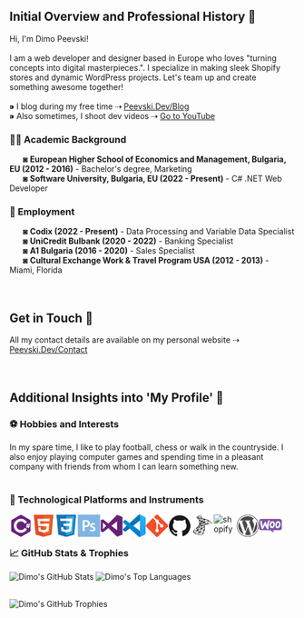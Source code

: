 <h2>Initial Overview and Professional History 👋</h2>
Hi, I'm Dimo Peevski!
<br><br>
I am a web developer and designer based in Europe who loves "turning concepts into digital masterpieces.". I specialize in making sleek Shopify stores and dynamic WordPress projects. Let's team up and create something awesome together!
<br><br>
⁍ I blog during my free time ⇢ <a href="https://www.peevski.dev/blog">Peevski.Dev/Blog</a><br>
⁍ Also sometimes, I shoot dev videos ⇢ <a href="https://www.youtube.com/channel/UCy3QzuO2Xfjt2iXVUbaUysA">Go to YouTube</a>
<h3>✍🏻 Academic Background</h3>
&nbsp;&nbsp;&nbsp;&nbsp;&nbsp;&nbsp;◙ <strong>European Higher School of Economics and Management, Bulgaria, EU (2012 - 2016)</strong> - Bachelor's degree, Marketing <br>
&nbsp;&nbsp;&nbsp;&nbsp;&nbsp;&nbsp;◙ <strong>Software University, Bulgaria, EU (2022 - Present)</strong> - C# .NET Web Developer
<h3>💼 Employment</h3>
&nbsp;&nbsp;&nbsp;&nbsp;&nbsp;&nbsp;◙ <strong>Codix (2022 - Present)</strong> - Data Processing and Variable Data Specialist<br>
&nbsp;&nbsp;&nbsp;&nbsp;&nbsp;&nbsp;◙ <strong>UniCredit Bulbank (2020 - 2022)</strong> - Banking Specialist<br>
&nbsp;&nbsp;&nbsp;&nbsp;&nbsp;&nbsp;◙ <strong>A1 Bulgaria (2016 - 2020)</strong> - Sales Specialist<br>
&nbsp;&nbsp;&nbsp;&nbsp;&nbsp;&nbsp;◙ <strong>Cultural Exchange Work & Travel Program USA (2012 - 2013)</strong> - Miami, Florida
<br><br><br>
<h2>Get in Touch 📧</h2>
All my contact details are available on my personal website ⇢ <a href="https://www.peevski.dev/contact">Peevski.Dev/Contact</a><br>
<br><br>
<h2>Additional Insights into 'My Profile' 👦</h2>
<h3>⚽ Hobbies and Interests</h3>
In my spare time, I like to play football, chess or walk in the countryside. I also enjoy playing computer games and spending time in a pleasant company with friends from whom I can learn something new.
<br><br>
<h3>🤖 Technological Platforms and Instruments</h3>
<img align="left" alt="csharp" width="40px" src="https://github.com/devicons/devicon/blob/master/icons/csharp/csharp-plain.svg" />
<img align="left" alt="html" width="40px" src="https://github.com/devicons/devicon/blob/master/icons/html5/html5-original.svg" />
<img align="left" alt="css" width="40px" src="https://github.com/devicons/devicon/blob/master/icons/css3/css3-original.svg" />
<img align="left" alt="photoshop" width="40px" src="https://github.com/devicons/devicon/blob/master/icons/photoshop/photoshop-plain.svg" />
<img align="left" alt="visualstudio" width="40px" src="https://github.com/devicons/devicon/blob/master/icons/visualstudio/visualstudio-plain.svg" />
<img align="left" alt="vscode" width="40px" src="https://github.com/devicons/devicon/blob/master/icons/vscode/vscode-original.svg" />
<img align="left" alt="git" width="40px" src="https://github.com/devicons/devicon/blob/master/icons/git/git-original.svg" />
<img align="left" alt="github" width="40px" src="https://github.com/devicons/devicon/blob/master/icons/github/github-original.svg" />
<img align="left" alt="mssql" width="40px" src="https://github.com/devicons/devicon/blob/master/icons/microsoftsqlserver/microsoftsqlserver-plain.svg" />
<img align="left" alt="shopify" width="40px" src="https://www.peevski.dev/wp-content/uploads/2023/11/shopify-vector.png"/>
<img align="left" alt="wordpress" width="40px" src="https://github.com/devicons/devicon/blob/master/icons/wordpress/wordpress-plain.svg" />
<img align="left" alt="woocommerce" width="40px" src="https://github.com/devicons/devicon/blob/master/icons/woocommerce/woocommerce-plain.svg" />
<br><br>
<h3>📈 GitHub Stats & Trophies</h3>

![Dimo's GitHub Stats](https://github-readme-stats.vercel.app/api?username=DimoPeevski&show_icons=true&hide_border=true) ![Dimo's Top Languages](https://github-readme-stats.vercel.app/api/top-langs/?username=DimoPeevski&layout=compact)
<br><br>

![Dimo's GitHub Trophies](https://github-profile-trophy.vercel.app/?username=DimoPeevski&column=8)



